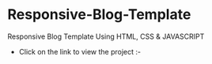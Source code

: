 # Responsive-Blog-Template
Responsive Blog Template Using HTML, CSS &amp; JAVASCRIPT

* Click on the link to view the project :- 
